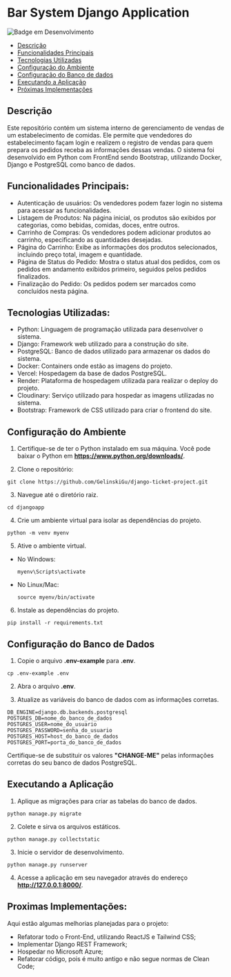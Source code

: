 # Bar System Django Application

![Badge em Desenvolvimento](http://img.shields.io/static/v1?label=STATUS&message=EM%20DESENVOLVIMENTO&color=GREEN&style=for-the-badge)

* [Descrição](#descricao)
* [Funcionalidades Principais](#funcionalidades)
* [Tecnologias Utilizadas](#tecnologias-utilizadas)
* [Configuração do Ambiente](#env-config)
* [Configuração do Banco de dados](#db)
* [Executando a Aplicação](#executando-aplicacao)
* [Próximas Implementações](#proximas-implementacoes)

## Descrição <a name="descricao"></a>
Este repositório contém um sistema interno de gerenciamento de vendas de um estabelecimento de comidas. Ele permite que vendedores do estabelecimento façam login e realizem o registro de vendas para quem prepara os pedidos receba as informações dessas vendas. O sistema foi desenvolvido em Python com FrontEnd sendo Bootstrap, utilizando Docker, Django e PostgreSQL como banco de dados. 

## Funcionalidades Principais: <a name="funcionalidades"></a>

* Autenticação de usuários: Os vendedores podem fazer login no sistema para acessar as funcionalidades.
* Listagem de Produtos: Na página inicial, os produtos são exibidos por categorias, como bebidas, comidas, doces, entre outros.
* Carrinho de Compras: Os vendedores podem adicionar produtos ao carrinho, especificando as quantidades desejadas.
* Página do Carrinho: Exibe as informações dos produtos selecionados, incluindo preço total, imagem e quantidade.
* Página de Status do Pedido: Mostra o status atual dos pedidos, com os pedidos em andamento exibidos primeiro, seguidos pelos pedidos finalizados.
* Finalização do Pedido: Os pedidos podem ser marcados como concluídos nesta página.

## Tecnologias Utilizadas: <a name="tecnologias-utilizadas"></a>

* Python: Linguagem de programação utilizada para desenvolver o sistema.
* Django: Framework web utilizado para a construção do site.
* PostgreSQL: Banco de dados utilizado para armazenar os dados do sistema.
* Docker: Containers onde estão as imagens do projeto.
* Vercel: Hospedagem da base de dados PostgreSQL.
* Render: Plataforma de hospedagem utilizada para realizar o deploy do projeto.
* Cloudinary: Serviço utilizado para hospedar as imagens utilizadas no sistema.
* Bootstrap: Framework de CSS utilizado para criar o frontend do site.

## Configuração do Ambiente <a name="env-config"></a>

1. Certifique-se de ter o Python instalado em sua máquina. Você pode baixar o Python em **https://www.python.org/downloads/**.

2. Clone o repositório:

  ```shell
  git clone https://github.com/GelinskiGu/django-ticket-project.git
  ```

3. Navegue até o diretório raiz.

  ```shell
  cd djangoapp
  ```

4. Crie um ambiente virtual para isolar as dependências do projeto.

  ```shell
  python -m venv myenv
  ```

5. Ative o ambiente virtual.
* No Windows:

  ```shell
  myenv\Scripts\activate
  ```
* No Linux/Mac:

  ```shell
  source myenv/bin/activate
  ```

6. Instale as dependências do projeto.

  ```shell
  pip install -r requirements.txt
  ```


## Configuração do Banco de Dados <a name="db"></a>


1. Copie o arquivo **.env-example** para **.env**.

  ```shell
  cp .env-example .env
  ```

2. Abra o arquivo **.env**.

3. Atualize as variáveis do banco de dados com as informações corretas.

  ```shell
  DB_ENGINE=django.db.backends.postgresql
  POSTGRES_DB=nome_do_banco_de_dados
  POSTGRES_USER=nome_do_usuario
  POSTGRES_PASSWORD=senha_do_usuario
  POSTGRES_HOST=host_do_banco_de_dados
  POSTGRES_PORT=porta_do_banco_de_dados
  ```

  Certifique-se de substituir os valores **"CHANGE-ME"** pelas informações corretas do seu banco de dados PostgreSQL.

## Executando a Aplicação <a name="executando-aplicacao"></a>

1. Aplique as migrações para criar as tabelas do banco de dados.

  ```shell
  python manage.py migrate
  ```

2. Colete e sirva os arquivos estáticos.

  ```shell
  python manage.py collectstatic
  ```

3. Inicie o servidor de desenvolvimento.

  ```shell
  python manage.py runserver
  ```

4. Acesse a aplicação em seu navegador através do endereço **http://127.0.0.1:8000/**.

## Proximas Implementações: <a name="proximas-implementacoes"></a>
Aqui estão algumas melhorias planejadas para o projeto:
- Refatorar todo o Front-End, utilizando ReactJS e Tailwind CSS;
- Implementar Django REST Framework;
- Hospedar no Microsoft Azure;
- Refatorar código, pois é muito antigo e não segue normas de Clean Code;
